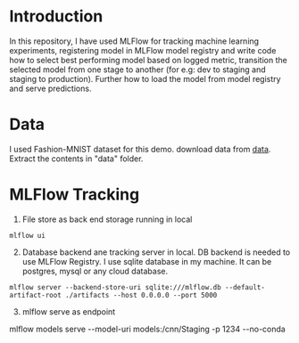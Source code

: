 # Introduction

In this repository, I have used MLFlow for tracking machine learning experiments, registering model in MLFlow model registry and write code how to select best performing model based on logged metric, transition the selected model from one stage to another (for e.g: dev to staging and staging to production). Further how to load the model from model registry and serve predictions.

# Data

I used Fashion-MNIST dataset for this demo. download data from [data](https://www.kaggle.com/datasets/zalando-research/fashionmnist). Extract the contents in "data" folder.

# MLFlow Tracking

1. File store as back end storage running in local
```
mlflow ui
```

2. Database backend ane tracking server in local. DB backend is needed to use MLFlow Registry. I use sqlite database in my machine. It can be postgres, mysql or any cloud database.

```
mlflow server --backend-store-uri sqlite:///mlflow.db --default-artifact-root ./artifacts --host 0.0.0.0 --port 5000
```

3. mlflow serve as endpoint

mlflow models serve --model-uri models:/cnn/Staging -p 1234 --no-conda


